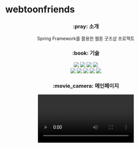 # webtoonfriends

<div align="center">
 <h3>:pray: 소개</h3>
	<p>Spring Framework를 활용한 웹툰 굿즈샵 프로젝트</p>
</div>
 
<div align="center">
	<h3>:book: 기술</h3>
	<img src="https://img.shields.io/badge/Java-007396?style=flat&logo=Java&logoColor=white" />
	<img src="https://img.shields.io/badge/HTML5-E34F26?style=flat&logo=HTML5&logoColor=white" />
	<img src="https://img.shields.io/badge/CSS3-1572B6?style=flat&logo=CSS3&logoColor=white" />
	 <img src="https://img.shields.io/badge/JavaScript-F7DF1E?style=flat&logo=JavaScript&logoColor=white"/><br>
	<img src="https://img.shields.io/badge/Spring-6DB33F?style=flat&logo=Spring&logoColor=white"/>
	<img src="https://img.shields.io/badge/Oracle-F80000?style=flat&logo=Oracle&logoColor=white"/>
	<img src="https://img.shields.io/badge/apachemaven-C71A36?style=flat&logo=apachemaven&logoColor=white"/>
	<img src="https://img.shields.io/badge/eclipseide-2C2255?style=flat&logo=eclipseide&logoColor=white"/>
	<img src="https://img.shields.io/badge/apachetomcat-F8DC75?style=flat&logo=apachetomcat&logoColor=white"/>
	
</div>
<div align="center">
	<h3>:movie_camera: 메인페이지</h3>
	<video src="https://github.com/ImSungCae/webtoonfriends/assets/134353202/b3e980b3-cde2-4c0b-a69f-b892d6358b23" />
</div>

